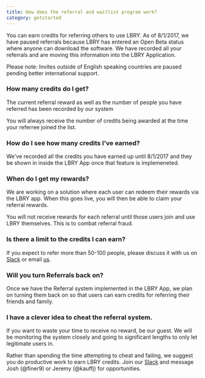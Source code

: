 ```yaml
---
title: How does the referral and waitlist program work?
category: getstarted
---
```


You can earn credits for referring others to use LBRY.  As of 8/1/2017, we have paused referrals because LBRY has entered an Open Beta status where anyone can download the software. We have recorded all your referrals and are moving this information into the LBRY Application. 

Please note: Invites outside of English speaking countries are paused pending better international support.


### How many credits do I get?

The current referral reward as well as the number of people you have referred has been recorded by our system

You will always receive the number of credits being awarded at the time your referree joined the list.

### How do I see how many credits I've earned?

We've recorded all the credits you have earned up until 8/1/2017 and they be shown in inside the LBRY App once that feature is implemeneted.

### When do I get my rewards?

We are working on a solution where each user can redeem their rewards via the LBRY app.  When this goes live, you will then be able to claim your referral rewards. 

You will not receive rewards for each referral until those users join and use LBRY themselves. This is to combat referral fraud.

### Is there a limit to the credits I can earn?

If you expect to refer more than 50-100 people, please discuss it with us on [Slack](http://slack.lbry.io) or email [us](mailto:josh@lbry.io).

### Will you turn Referrals back on? 

Once we have the Referral system implemented in the LBRY App, we plan on turning them back on so that users can earn credits for referring their friends and family. 

### I have a clever idea to cheat the referral system.

If you want to waste your time to receive no reward, be our guest. We will be monitoring the system closely and going to significant lengths to only let legitimate users in.

Rather than spending the time attempting to cheat and failing, we suggest you do productive work to earn LBRY credits. Join our [Slack](http://slack.lbry.io) and message Josh (@finer9) or Jeremy (@kauffj) for opportunities.
